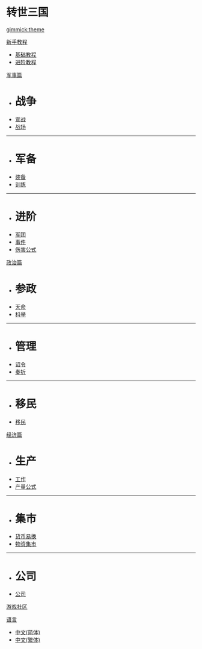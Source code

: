 <!--
  -- Name of your wiki
  -- Do NOT remove the leading `#` character.
  -->

# 转世三国


<!--
  -- Default theme
  -- (Read: http://dynalon.github.io/mdwiki/#!customizing.md#Theme_chooser)
  -->

[gimmick:theme](flatly)


<!--
  -- Navigation
  -- (Read: http://dynalon.github.io/mdwiki/#!quickstart.md#Adding_a_navigation)
  -->

[新手教程]()

   * [基础教程](pages/tutorial.md)
   * [进阶教程](pages/advance.md)

[军事篇]()

  * # 战争
  * [宣战](pages/war.md)
  * [战场](pages/battle.md)
   - - - -
  * # 军备
  * [装备](pages/equip.md)
  * [训练](pages/train.md)
  - - - -
  * # 进阶
  * [军团](pages/mu.md)
  * [事件](pages/event.md)
  * [伤害公式](pages/damage.md)

[政治篇]()

  * # 参政
  * [天命](pages/mandate.md)
  * [科举](pages/exam.md)
  - - - -
  * # 管理
  * [诏令](pages/emperor.md)
  * [奏折](pages/cabinet.md)
  - - - -
  * # 移民
  * [移民](pages/migration.md)
  
[经济篇]()

   * # 生产
   * [工作](pages/work.md)
   * [产量公式](pages/productivity.md)
   - - - -
   * # 集市
   * [货币易换](pages/money.md)
   * [物资集市](pages/market.md)
   - - - -
   * # 公司
   * [公司](pages/company.md)
   
[游戏社区](pages/community.md)
<!-- A more complex navigation example: ----------------------------------------

---------------------------------------------------------------------------- -->

<!--
  -- Change the Language
  -- Could be useful when there's more than one language wiki.
  -->


[语言]()

  * [中文(简体)](/wiki/zh_CN/)
  * [中文(繁体)](/wiki/zh_TW/)


<!--
  -- Let the user choose a theme
  -- (Read: http://dynalon.github.io/mdwiki/#!quickstart.md#Adding_a_navigation)
  -->

<!--
[gimmick:themechooser](主题)
  -->
<!--stackedit_data:
eyJoaXN0b3J5IjpbLTQxODc1MTA1OF19
-->